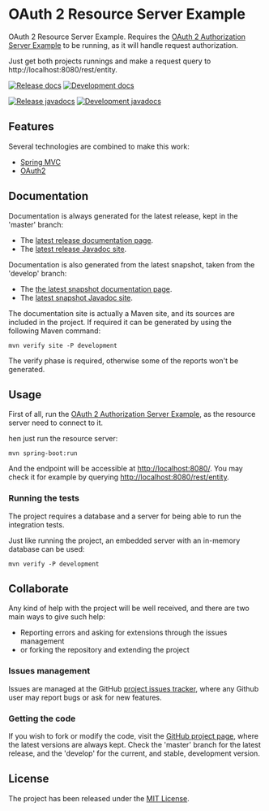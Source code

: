 # OAuth 2 Resource Server Example

OAuth 2 Resource Server Example. Requires the [OAuth 2 Authorization Server Example](https://github.com/Bernardo-MG/oauth-authorization-server-example) to be running, as it will handle request authorization.

Just get both projects runnings and make a request query to http://localhost:8080/rest/entity.

[![Release docs](https://img.shields.io/badge/docs-release-blue.svg)][site-release]
[![Development docs](https://img.shields.io/badge/docs-develop-blue.svg)][site-develop]

[![Release javadocs](https://img.shields.io/badge/javadocs-release-blue.svg)][javadoc-release]
[![Development javadocs](https://img.shields.io/badge/javadocs-develop-blue.svg)][javadoc-develop]

## Features

Several technologies are combined to make this work:

- [Spring MVC](https://spring.io/)
- [OAuth2](https://oauth.net/2/)

## Documentation

Documentation is always generated for the latest release, kept in the 'master' branch:

- The [latest release documentation page][site-release].
- The [latest release Javadoc site][javadoc-release].

Documentation is also generated from the latest snapshot, taken from the 'develop' branch:

- The [the latest snapshot documentation page][site-develop].
- The [latest snapshot Javadoc site][javadoc-develop].

The documentation site is actually a Maven site, and its sources are included in the project. If required it can be generated by using the following Maven command:

```
mvn verify site -P development
```

The verify phase is required, otherwise some of the reports won't be generated.

## Usage

First of all, run the [OAuth 2 Authorization Server Example](https://github.com/Bernardo-MG/oauth-authorization-server-example), as the resource server need to connect to it.

hen just run the resource server:

```
mvn spring-boot:run
```

And the endpoint will be accessible at [http://localhost:8080/](http://localhost:8080/). You may check it for example by querying [http://localhost:8080/rest/entity](http://localhost:8080/rest/entity).

### Running the tests

The project requires a database and a server for being able to run the integration tests.

Just like running the project, an embedded server with an in-memory database can be used:

```
mvn verify -P development
```

## Collaborate

Any kind of help with the project will be well received, and there are two main ways to give such help:

- Reporting errors and asking for extensions through the issues management
- or forking the repository and extending the project

### Issues management

Issues are managed at the GitHub [project issues tracker][issues], where any Github user may report bugs or ask for new features.

### Getting the code

If you wish to fork or modify the code, visit the [GitHub project page][scm], where the latest versions are always kept. Check the 'master' branch for the latest release, and the 'develop' for the current, and stable, development version.

## License

The project has been released under the [MIT License][license].

[issues]: https://github.com/bernardo-mg/darksouls-explorer/issues
[javadoc-develop]: https://docs.bernardomg.com/development/maven/darksouls-explorer/apidocs
[javadoc-release]: https://docs.bernardomg.com/maven/darksouls-explorer/apidocs
[license]: https://www.opensource.org/licenses/mit-license.php
[scm]: https://github.com/bernardo-mg/darksouls-explorer
[site-develop]: https://docs.bernardomg.com/development/maven/darksouls-explorer
[site-release]: https://docs.bernardomg.com/maven/darksouls-explorer
